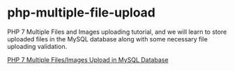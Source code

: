 # php-multiple-file-upload
PHP 7 Multiple Files and Images uploading tutorial, and we will learn to store uploaded files in the MySQL database along with some necessary file uploading validation.

[PHP 7 Multiple Files/Images Upload in MySQL Database](https://www.positronx.io/php-multiple-files-images-upload-in-mysql-database/) 